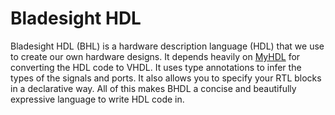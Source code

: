 # Bladesight HDL

Bladesight HDL (BHL) is a hardware description language (HDL) that we use to create our own hardware designs. It depends heavily on <a href="http://www.myhdl.org/" target='_blank'>MyHDL</a> for converting the HDL code to VHDL. It uses type annotations to infer the types of the signals and ports. It also allows you to specify your RTL blocks in a declarative way. All of this makes BHDL a concise and beautifully expressive language to write HDL code in. 